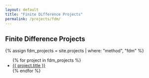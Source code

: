 ```yaml
---
layout: default
title: "Finite Difference Projects"
permalink: /projects/fdm/
---
```


## Finite Difference Projects

{% assign fdm_projects = site.projects | where: "method", "fdm" %}
<ul>
  {% for project in fdm_projects %}
    <li><a href="{{ project.url }}">{{ project.title }}</a></li>
  {% endfor %}
</ul>
